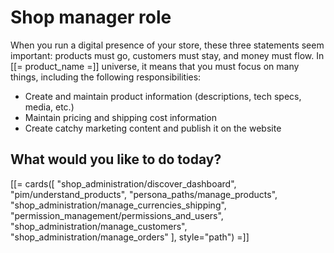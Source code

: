 # Shop manager role

When you run a digital presence of your store, these three statements seem important: 
products must go, customers must stay, and money must flow. 
In [[= product_name =]] universe, it means that you must focus on many things, 
including the following responsibilities:

- Create and maintain product information (descriptions, tech specs, media, etc.)
- Maintain pricing and shipping cost information
- Create catchy marketing content and publish it on the website

## What would you like to do today?

[[= cards([
    "shop_administration/discover_dashboard",
    "pim/understand_products",
    "persona_paths/manage_products",
    "shop_administration/manage_currencies_shipping",
    "permission_management/permissions_and_users",
    "shop_administration/manage_customers",
    "shop_administration/manage_orders"
], style="path") =]]
